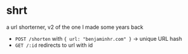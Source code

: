 # shrt

a url shorterner, v2 of the one I made some years back 

- `POST /shorten` with `{ url: "benjaminhr.com" }` -> unique URL hash
- `GET /:id` redirects to url with id 
